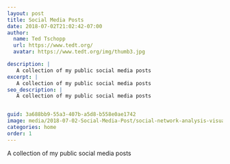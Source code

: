 ```yaml
---
layout: post
title: Social Media Posts
date: 2018-07-02T21:02:42-07:00
author:
  name: Ted Tschopp
  url: https://www.tedt.org/
  avatar: https://www.tedt.org/img/thumb3.jpg

description: |
   A collection of my public social media posts 
excerpt: |
   A collection of my public social media posts 
seo_description: |
   A collection of my public social media posts 


guid: 3a688bb9-55a3-407b-a5d8-b558e0ae1742
image: media/2018-07-02-Social-Media-Post/social-network-analysis-visualization.png
categories: home
order: 1
---
```


A collection of my public social media posts 